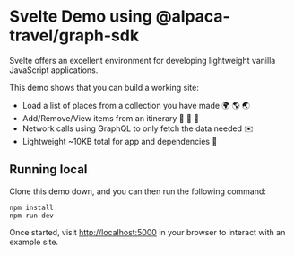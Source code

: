 # Svelte Demo using @alpaca-travel/graph-sdk

Svelte offers an excellent environment for developing lightweight vanilla JavaScript applications.

This demo shows that you can build a working site:

- Load a list of places from a collection you have made :earth_africa: :earth_americas: :earth_asia:
- Add/Remove/View items from an itinerary :hammer: :wrench: :rocket:
- Network calls using GraphQL to only fetch the data needed :envelope:
- Lightweight ~10KB total for app and dependencies :school_satchel:

## Running local

Clone this demo down, and you can then run the following command:

```
npm install
npm run dev
```

Once started, visit [http://localhost:5000](http://localhost:5000) in your browser to interact with an example site.
